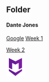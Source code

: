 
## Folder
#### Dante Jones

[Google](https://www.google.com)
[Week 1](https://github.com/DanteJones/Directory/blob/master/Week%201.md)

[Week 2](https://github.com/DanteJones/Directory/blob/master/Week%202.md)

![alt text](https://github.com/adam-p/markdown-here/raw/master/src/common/images/icon48.png "Logo Title Text 1")
